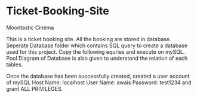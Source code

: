 # Ticket-Booking-Site
Moontastic Cinema

This is a ticket booking site. All the booking are stored in database.
Seperate Database folder which contains SQL query to create a database used for this project. 
Copy the following equries and execute on mySQL.
Pool Diagram of Database is also given to understand the relation of each tables.

Once the database has been successfully created, created a user account of mySQL 
Host Name: localhost
User Name: awais
Password: test1234
and grant ALL PRIVILEGES.
